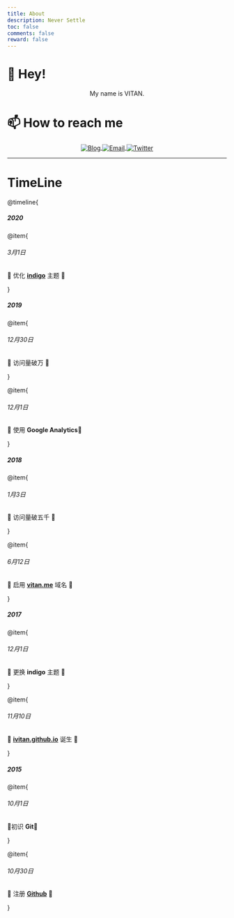 ```yaml
---
title: About
description: Never Settle
toc: false
comments: false
reward: false
---
```

<style>

.page-content img{
    width:25px;
    margin-right:20px;
    background: none;
    border-radius: none;
    box-shadow: none;
}

}

</style>
# 👋 Hey!

<div align="center">

My name is VITAN.

</div>

# 📫 How to reach me

<div align="center">

<a href="https://vitan.me">
  <img align="center" alt="Blog" src="https://cdn.jsdelivr.net/gh/ivitan/Picture@master/images/vitan.svg" />
</a>
<a href="mailto:admin@vitan.me">
  <img align="center" alt="Email" src="https://cdn.jsdelivr.net/gh/ivitan/Picture@master/images/email.svg" />
</a>
<a href="https://twitter.com/vitanme">
  <img align="center" alt="Twitter" src="https://cdn.jsdelivr.net/gh/ivitan/Picture@master/images/twitter.svg" />
</a>

</div>

---

# TimeLine

@timeline{
##### 2020
@item{
###### 3月1日
👏 优化 **[indigo](https://github.com/ivitan/indigo)** 主题 👏 

}

##### 2019
@item{
###### 12月30日
🎊 访问量破万 🎊

}

@item{
###### 12月1日
🖖 使用 **Google Analytics**🖖

}

##### 2018
@item{
###### 1月3日
🎊 访问量破五千 🎊

}

@item{
###### 6月12日
🎈 启用 **[vitan.me](https://vitan.me)** 域名 🎈

}

##### 2017

@item{
###### 12月1日
🎉 更换 **indigo** 主题 🎉

}

@item{
###### 11月10日
👏 **[ivitan.github.io](https://ivitan.github.io)** 诞生 👏

}

##### 2015
@item{
###### 10月1日
🎉初识 **Git**🎉

}

@item{
###### 10月30日
👏 注册 **[Github](https://github.com)** 👏

}